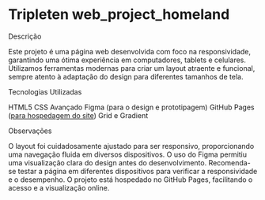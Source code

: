 # Tripleten web_project_homeland

Descrição

Este projeto é uma página web desenvolvida com foco na responsividade, garantindo uma ótima experiência em computadores, tablets e celulares. Utilizamos ferramentas modernas para criar um layout atraente e funcional, sempre atento à adaptação do design para diferentes tamanhos de tela.

Tecnologias Utilizadas

HTML5
CSS Avançado
Figma (para o design e prototipagem)
GitHub Pages ([para hospedagem do site](https://kgalimbertti.github.io/web_project_homeland/))
Grid e Gradient

Observações

O layout foi cuidadosamente ajustado para ser responsivo, proporcionando uma navegação fluida em diversos dispositivos.
O uso do Figma permitiu uma visualização clara do design antes do desenvolvimento.
Recomenda-se testar a página em diferentes dispositivos para verificar a responsividade e o desempenho.
O projeto está hospedado no GitHub Pages, facilitando o acesso e a visualização online.
